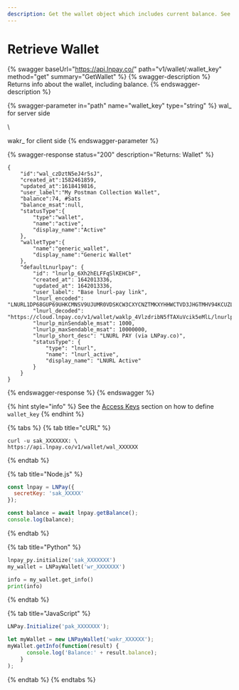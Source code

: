 ```yaml
---
description: Get the wallet object which includes current balance. See Access Keys
---
```


# Retrieve Wallet

{% swagger baseUrl="https://api.lnpay.co/" path="v1/wallet/:wallet_key" method="get" summary="GetWallet" %}
{% swagger-description %}
Returns info about the wallet, including balance.
{% endswagger-description %}

{% swagger-parameter in="path" name="wallet_key" type="string" %}
wal_ for server side

\


wakr_ for client side
{% endswagger-parameter %}

{% swagger-response status="200" description="Returns: Wallet" %}
```
{
    "id":"wal_czDztN5eJ4r5sJ",
    "created_at":1582461859,
    "updated_at":1618419816,
    "user_label":"My Postman Collection Wallet",
    "balance":74, #Sats
    "balance_msat":null,
    "statusType":{
        "type":"wallet",
        "name":"active",
        "display_name":"Active"
    },
    "walletType":{
        "name":"generic_wallet",
        "display_name":"Generic Wallet"
    },
    "defaultLnurlpay": {
        "id": "lnurlp_6Xh2hELFFqSlKEHCbF",
        "created_at": 1642013336,
        "updated_at": 1642013336,
        "user_label": "Base lnurl-pay link",
        "lnurl_encoded": "LNURL1DP68GUP69UHKCMNSV9UJUMR0VDSKCW3CXYCNZTMKXYHHWCTVD3JHGTMHV94KCUZLX3TXC7NYWF5KYN34VE2YZKR42E3KJ6E4V4XKCNP0D3H82UNVWQHKCMN4WFK8QHEKTP5RY6Z9F3RYVU2ND3952JZRVFRQWUZJNJ",
        "lnurl_decoded": "https://cloud.lnpay.co/v1/wallet/waklp_4VlzdribN5fTAXuVcik5eMlL/lnurlp/lnurlp_6Xh2hELFFqSlKEHCbF",
        "lnurlp_minSendable_msat": 1000,
        "lnurlp_maxSendable_msat": 10000000,
        "lnurlp_short_desc": "LNURL PAY (via LNPay.co)",
        "statusType": {
            "type": "lnurl",
            "name": "lnurl_active",
            "display_name": "LNURL Active"
        }
    }
}
```
{% endswagger-response %}
{% endswagger %}

{% hint style="info" %}
See the [Access Keys](../get-started/access-keys.md#permission-breakdown) section on how to define `wallet_key`
{% endhint %}

{% tabs %}
{% tab title="cURL" %}
```
curl -u sak_XXXXXXX: \
https://api.lnpay.co/v1/wallet/wal_XXXXXX
```
{% endtab %}

{% tab title="Node.js" %}
```javascript
const lnpay = LNPay({
  secretKey: 'sak_XXXXX'
});

const balance = await lnpay.getBalance();
console.log(balance);
```
{% endtab %}

{% tab title="Python" %}
```python
lnpay_py.initialize('sak_XXXXXXX')
my_wallet = LNPayWallet('wr_XXXXXXX')

info = my_wallet.get_info()
print(info)
```
{% endtab %}

{% tab title="JavaScript" %}
```javascript
LNPay.Initialize('pak_XXXXXXX');

let myWallet = new LNPayWallet('wakr_XXXXXX');
myWallet.getInfo(function(result) {
      console.log('Balance:' + result.balance);
    }
);
```
{% endtab %}
{% endtabs %}
